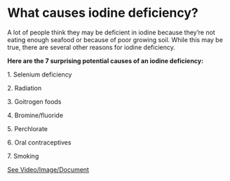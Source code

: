 # What causes iodine deficiency?

A lot of people think they may be deficient in iodine because they’re not eating enough seafood or because of poor growing soil. While this may be true, there are several other reasons for iodine deficiency.

**Here are the 7 surprising potential causes of an iodine deficiency:**

1\. Selenium deficiency

2\. Radiation

3\. Goitrogen foods

4\. Bromine/fluoride

5\. Perchlorate

6\. Oral contraceptives

7\. Smoking

 [See Video/Image/Document](https://hls-player.drberg.com/asset?path=migrated-assets/7-surprising-reasons-for-an-iodine-deficiency-drberg)